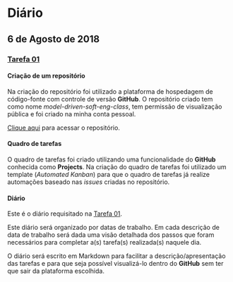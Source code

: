 # Diário

## 6 de Agosto de 2018

### [Tarefa 01](https://github.com/arielril/model-driven-soft-eng-class/issues/1)

#### Criação de um repositório

Na criação do repositório foi utilizado a plataforma de hospedagem de código-fonte com controle de versão **GitHub**. O repositório criado tem como nome *model-driven-soft-eng-class*, tem permissão de visualização pública e foi criado na minha conta pessoal.

[Clique aqui](https://github.com/arielril/model-driven-soft-eng-class) para acessar o repositório.

#### Quadro de tarefas

O quadro de tarefas foi criado utilizando uma funcionalidade do **GitHub** conhecida como **Projects**. Na criação do quadro de tarefas foi utilizado um template (*Automated Kanban*) para que o quadro de tarefas já realize automações baseado nas *issues* criadas no repositório.

#### Diário

Este é o diário requisitado na [Tarefa 01](https://github.com/arielril/model-driven-soft-eng-class/issues/1).

Este diário será organizado por datas de trabalho. Em cada descrição de data de trabalho será dada uma visão detalhada dos passos que foram necessários para completar a(s) tarefa(s) realizada(s) naquele dia.

O diário será escrito em Markdown para facilitar a descrição/apresentação das tarefas e para que seja possível visualizá-lo dentro do **GitHub** sem ter que sair da plataforma escolhida.
